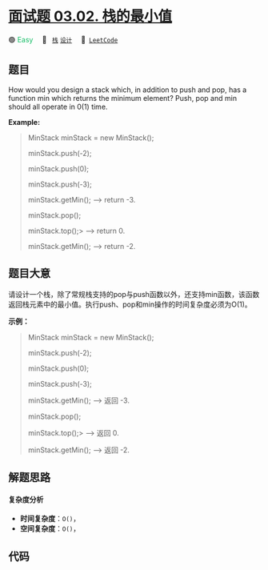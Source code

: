 # [面试题 03.02. 栈的最小值](https://leetcode.cn/problems/min-stack-lcci)

🟢 <font color=#15bd66>Easy</font>&emsp; 🔖&ensp; [`栈`](/outline/tag/stack.md) [`设计`](/outline/tag/design.md)&emsp; 🔗&ensp;[`LeetCode`](https://leetcode.cn/problems/min-stack-lcci)

## 题目

How would you design a stack which, in addition to push and pop, has a
function min which returns the minimum element? Push, pop and min should all
operate in 0(1) time.

**Example:**

> 
> 
> 
> 
> 
> MinStack minStack = new MinStack();
> 
> minStack.push(-2);
> 
> minStack.push(0);
> 
> minStack.push(-3);
> 
> minStack.getMin();   --> return -3.
> 
> minStack.pop();
> 
> minStack.top();> 
>   --> return 0.
> 
> minStack.getMin();   --> return -2.


## 题目大意

请设计一个栈，除了常规栈支持的pop与push函数以外，还支持min函数，该函数返回栈元素中的最小值。执行push、pop和min操作的时间复杂度必须为O(1)。

  

**示例：**

> 
> 
> 
> 
> 
> MinStack minStack = new MinStack();  
> 
> minStack.push(-2);  
> 
> minStack.push(0);  
> 
> minStack.push(-3);  
> 
> minStack.getMin();   --> 返回 -3.  
> 
> minStack.pop();  
> 
> minStack.top();> 
>   --> 返回 0.  
> 
> minStack.getMin();   --> 返回 -2.


## 解题思路

#### 复杂度分析

- **时间复杂度**：`O()`，
- **空间复杂度**：`O()`，

## 代码

```javascript

```